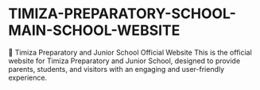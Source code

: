 # TIMIZA-PREPARATORY-SCHOOL-MAIN-SCHOOL-WEBSITE
🌟 Timiza Preparatory and Junior School Official Website This is the official website for Timiza Preparatory and Junior School, designed to provide parents, students, and visitors with an engaging and user-friendly experience.
